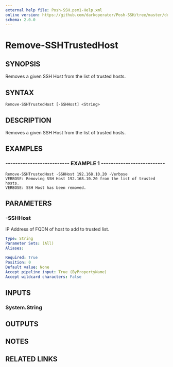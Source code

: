 ```yaml
---
external help file: Posh-SSH.psm1-Help.xml
online version: https://github.com/darkoperator/Posh-SSH/tree/master/docs
schema: 2.0.0
---
```


# Remove-SSHTrustedHost

## SYNOPSIS
Removes a given SSH Host from the list of trusted hosts.

## SYNTAX

```
Remove-SSHTrustedHost [-SSHHost] <String>
```

## DESCRIPTION
Removes a given SSH Host from the list of trusted hosts.

## EXAMPLES

### -------------------------- EXAMPLE 1 --------------------------
```
Remove-SSHTrustedHost -SSHHost 192.168.10.20 -Verbose
VERBOSE: Removing SSH Host 192.168.10.20 from the list of trusted hosts.
VERBOSE: SSH Host has been removed.
```

## PARAMETERS

### -SSHHost
IP Address of FQDN of host to add to trusted list.

```yaml
Type: String
Parameter Sets: (All)
Aliases: 

Required: True
Position: 0
Default value: None
Accept pipeline input: True (ByPropertyName)
Accept wildcard characters: False
```

## INPUTS

### System.String

## OUTPUTS

## NOTES

## RELATED LINKS

